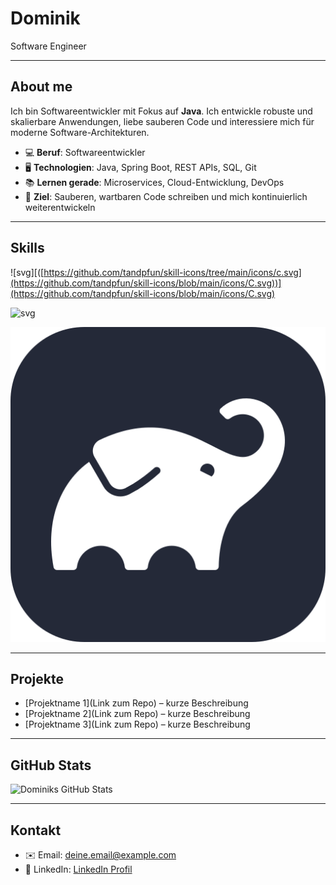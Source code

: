 # Dominik

Software Engineer

---

## About me
Ich bin Softwareentwickler mit Fokus auf **Java**. Ich entwickle robuste und skalierbare Anwendungen, liebe sauberen Code und interessiere mich für moderne Software-Architekturen.

- 💻 **Beruf**: Softwareentwickler
- 🖥 **Technologien**: Java, Spring Boot, REST APIs, SQL, Git
- 📚 **Lernen gerade**: Microservices, Cloud-Entwicklung, DevOps
- 🎯 **Ziel**: Sauberen, wartbaren Code schreiben und mich kontinuierlich weiterentwickeln

---

## Skills
![svg][([https://github.com/tandpfun/skill-icons/tree/main/icons/c.svg](https://github.com/tandpfun/skill-icons/blob/main/icons/C.svg))](https://github.com/tandpfun/skill-icons/blob/main/icons/C.svg)

![svg](https://github.com/tandpfun/skill-icons/tree/main/icons/CS.svg)

![svg](https://github.com/tandpfun/skill-icons/blob/main/icons/Gradle-Dark.svg)


---

## Projekte
- [Projektname 1](Link zum Repo) – kurze Beschreibung
- [Projektname 2](Link zum Repo) – kurze Beschreibung
- [Projektname 3](Link zum Repo) – kurze Beschreibung

---

## GitHub Stats
![Dominiks GitHub Stats](https://github-readme-stats.vercel.app/api?username=Dominik-Ender&show_icons=true&theme=radical)

---

## Kontakt
- ✉️ Email: deine.email@example.com
- 💼 LinkedIn: [LinkedIn Profil](https://www.linkedin.com/in/deinprofil)
